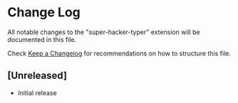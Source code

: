 # Change Log
All notable changes to the "super-hacker-typer" extension will be documented in this file.

Check [Keep a Changelog](http://keepachangelog.com/) for recommendations on how to structure this file.

## [Unreleased]
- Initial release